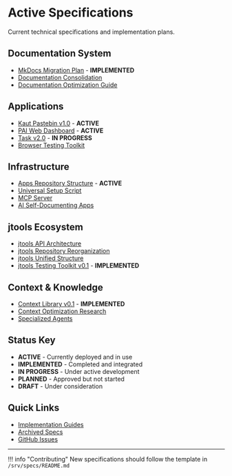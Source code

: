 # Active Specifications

Current technical specifications and implementation plans.

## Documentation System

- [MkDocs Migration Plan](mkdocs-migration-plan.md) - **IMPLEMENTED**
- [Documentation Consolidation](documentation-consolidation.md)
- [Documentation Optimization Guide](documentation-optimization.md)

## Applications

- [Kaut Pastebin v1.0](kaut-pastebin.md) - **ACTIVE**
- [PAI Web Dashboard](pai-web-dashboard.md) - **ACTIVE**
- [Task v2.0](task-v2.md) - **IN PROGRESS**
- [Browser Testing Toolkit](browser-testing-toolkit.md)

## Infrastructure

- [Apps Repository Structure](kaut-apps-repository.md) - **ACTIVE**
- [Universal Setup Script](universal-setup.md)
- [MCP Server](kaut-mcp-server.md)
- [AI Self-Documenting Apps](ai-self-documenting.md)

## jtools Ecosystem

- [jtools API Architecture](jtools-api-architecture.md)
- [jtools Repository Reorganization](jtools-reorganization.md)
- [jtools Unified Structure](jtools-unified-structure.md)
- [jtools Testing Toolkit v0.1](jtools-testing-toolkit.md) - **IMPLEMENTED**

## Context & Knowledge

- [Context Library v0.1](context-library.md) - **IMPLEMENTED**
- [Context Optimization Research](context-optimization.md)
- [Specialized Agents](specialized-agents.md)

## Status Key

- **ACTIVE** - Currently deployed and in use
- **IMPLEMENTED** - Completed and integrated
- **IN PROGRESS** - Under active development
- **PLANNED** - Approved but not started
- **DRAFT** - Under consideration

## Quick Links

- [Implementation Guides](implementation.md)
- [Archived Specs](archives.md)
- [GitHub Issues](https://github.com/jkautto/apps/issues)

---

!!! info "Contributing"
    New specifications should follow the template in `/srv/specs/README.md`